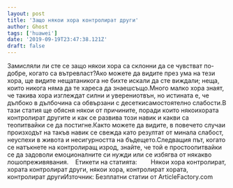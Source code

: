 ```yaml
---
layout: post
title: 'Защо някои хора контролират други'
author: Ghost
tags: ['huawei']
date: '2019-09-19T23:47:38.121Z'
draft: false
---
```


Замисляли ли сте се защо някои хора са склонни да се чувстват по-добре, когато са вътревласт?Ако можете да видите през ума на тези хора, ще видите нещатаникога не бихте искали да сте виждали; неща, които никога няма да те хареса да знаешсъщо.Много малко хора знаят, че такива хора изглеждат силни и уверениотвън, но истината е, че дълбоко в дълбочина са обвързани с десеткисамостоятелно слабости.В тази статия ще обясня някои от причините, поради които някоихората контролират другите и как се развива този навик и какви са теопитвайки се да постигне.Както можете да видите, в повечето случаи произходът на такъв навик се свежда като резултат от минала слабост, неуспехи в живота и несигурността на бъдещето.Следващия път, когато се натъкнете на контролиращ изрод, знайте, че той е простоопитвайки се да задоволи емоционалните си нужди или се избягва от някакво лошопреживявания.    Етикети на статията:        Някои хора контролират, хората контролират други, някои хора, контролират хората, контролират другиИзточник: Безплатни статии от ArticleFactory.com

